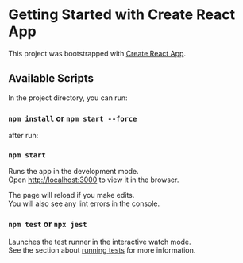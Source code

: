 # Getting Started with Create React App

This project was bootstrapped with [Create React App](https://github.com/facebook/create-react-app).

## Available Scripts

In the project directory, you can run:

### `npm install` or `npm start --force`

after run:

### `npm start`

Runs the app in the development mode.\
Open [http://localhost:3000](http://localhost:3000) to view it in the browser.

The page will reload if you make edits.\
You will also see any lint errors in the console.

### `npm test` or  `npx jest`

Launches the test runner in the interactive watch mode.\
See the section about [running tests](https://facebook.github.io/create-react-app/docs/running-tests) for more information.
